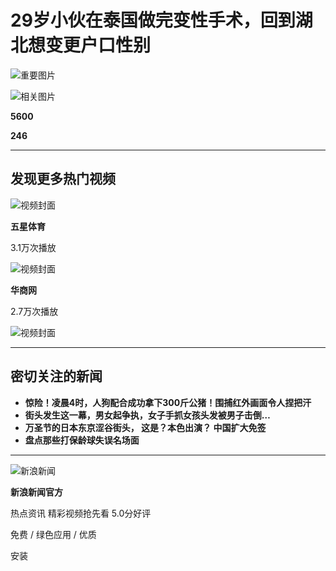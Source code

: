 # 29岁小伙在泰国做完变性手术，回到湖北想变更户口性别

![重要图片](https://n.sinaimg.cn/front20240509ac/533/w480h853/20240509/cf71-ce6d65109cee41afc5ba0e3f6795844e.jpg)

![相关图片](https://n.sinaimg.cn/sinakd10200/360/w180h180/20221208/5488-f44788ac472043e856889cad813b4a5a.jpg)

**5600**

**246**

---

## 发现更多热门视频

![视频封面](https://wx1.sinaimg.cn/orj480/6b1fcd52gy1hv7vs965wwj20u014118f.jpg)

**五星体育**

3.1万次播放

![视频封面](https://wx1.sinaimg.cn/orj480/001TnUG6ly1hv7terpmw7j60u01hcn2h02.jpg)

**华商网**

2.7万次播放

![视频封面](https://wx1.sinaimg.cn/orj480/001TnUG6ly1hv7terpmw7j60u01hcn2h02.jpg)

---

## 密切关注的新闻

- **惊险！凌晨4时，人狗配合成功拿下300斤公猪！围捕红外画面令人捏把汗**
- **街头发生这一幕，男女起争执，女子手抓女孩头发被男子击倒…**
- **万圣节的日本东京涩谷街头， 这是？本色出演？ 中国扩大免签**
- **盘点那些打保龄球失误名场面**

---

![新浪新闻](https://n.sinaimg.cn/default/80905340/20200331/sinalogo.png)

**新浪新闻官方**

热点资讯 精彩视频抢先看 5.0分好评

免费 / 绿色应用 / 优质

安装